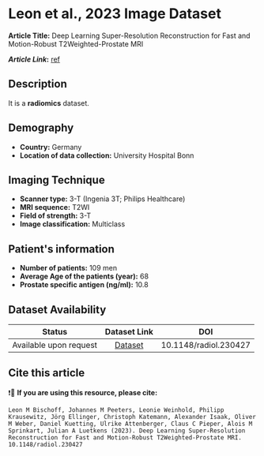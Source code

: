 # **Leon et al., 2023 Image Dataset**
**Article Title:** Deep Learning Super-Resolution Reconstruction for Fast and Motion-Robust T2Weighted-Prostate MRI

**_Article Link_:** [ref](https://pubs.rsna.org/doi/10.1148/radiol.230427)

## **Description**
It is a **radiomics** dataset.

## **Demography**
+ **Country:** Germany
+ **Location of data collection:** University Hospital Bonn

## **Imaging Technique**
+ **Scanner type:** 3-T (Ingenia 3T; Philips Healthcare)
+ **MRI sequence:** T2WI
+ **Field of strength:** 3-T
+ **Image classification:** Multiclass

## **Patient's information**
+ **Number of patients:** 109 men
+ **Average Age of the patients (year):**  68
+ **Prostate specific antigen (ng/ml):** 10.8

## **Dataset Availability**

|**Status**|**Dataset Link**|**DOI**|
|:---:|:---:|:---:|
|Available upon request| [Dataset](https://pubmed.ncbi.nlm.nih.gov/37750774/)| 10.1148/radiol.230427

## **Cite this article**

❗🛑 **If you are using this resource, please cite:**
```
Leon M Bischoff, Johannes M Peeters, Leonie Weinhold, Philipp Krausewitz, Jörg Ellinger, Christoph Katemann, Alexander Isaak, Oliver M Weber, Daniel Kuetting, Ulrike Attenberger, Claus C Pieper, Alois M Sprinkart, Julian A Luetkens (2023). Deep Learning Super-Resolution Reconstruction for Fast and Motion-Robust T2Weighted-Prostate MRI. 10.1148/radiol.230427
```

